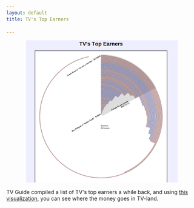 ```yaml
---
layout: default
title: TV's Top Earners

---
```


<div style="text-align:center"><img src="/assets/projects/visualization/tv.png" /></div>

TV Guide compiled a list of TV's top earners a while back, and using [this visualization](http://vis.mjs-svc.com/tv), you can see where the money goes in TV-land.
